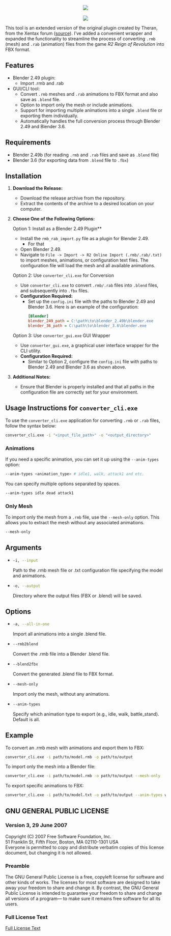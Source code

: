 <p align="center">
	<img src="src/app.ico">
	<br><br>
	<img src="https://img.shields.io/badge/version-1.0-green.svg?style=for-the-badge">
</p>

This tool is an extended version of the original plugin created by Theran, from the Xentax forum ([source](https://forum.xentax.com)). I’ve added a convenient wrapper and expanded the functionality to streamline the process of converting `.rmb` (mesh) and `.rab` (animation) files from the game *R2 Reign of Revolution* into FBX format.

## Features
- Blender 2.49 plugin:
  - Import .rmb and .rab
- GUI/CLI tool: 
  - Convert `.rmb` meshes and `.rab` animations to FBX format and also save as `.blend` file.
  - Option to import only the mesh or include animations.
  - Support for importing multiple animations into a single `.blend` file or exporting them individually.
  - Automatically handles the full conversion process through Blender 2.49 and Blender 3.6.

## Requirements

- Blender 2.49b (for reading `.rmb` and `.rab` files and save as `.blend` file)
- Blender 3.6 (for exporting data from `.blend` file to `.fbx`)

## Installation

1. **Download the Release:**
   - Download the release archive from the repository.
   - Extract the contents of the archive to a desired location on your computer.

2. **Choose One of the Following Options:**

    Option 1: Install as a Blender 2.49 Plugin**
      - Install the `rmb_rab_import.py` file as a plugin for Blender 2.49.
        - For that
      - Open Blender 2.49.
      - Navigate to `File -> Import -> R2 Online Import (.rmb/.rab/.txt)` to import meshes, animations, or configuration text files. The configuration file will load the mesh and all available animations.

    Option 2: Use `converter_cli.exe` for Conversion
      - Use `converter_cli.exe` to convert `.rmb/.rab` files into `.blend` files, and subsequently into `.fbx` files.
      - **Configuration Required:**
        - Set up the `config.ini` file with the paths to Blender 2.49 and Blender 3.6. Here is an example of the configuration:
          ```ini
          [Blender]
          blender_249_path = C:\path\to\blender_2.49b\blender.exe
          blender_36_path = C:\path\to\blender_3.6\blender.exe
          ```

    Option 3: Use `converter_gui.exe` GUI Wrapper
      - Use `converter_gui.exe`, a graphical user interface wrapper for the CLI utility.
      - **Configuration Required:**
        - Similar to Option 2, configure the `config.ini` file with paths to Blender 2.49 and Blender 3.6 as shown above.

3. **Additional Notes:**
   - Ensure that Blender is properly installed and that all paths in the configuration file are correctly set for your environment.

## Usage Instructions for `converter_cli.exe`

To use the `converter_cli.exe` application for converting `.rmb` or `.rab` files, follow the syntax below:

```bash
converter_cli.exe -i "<input_file_path>" -o "<output_directory>"
```

### Animations
If you need a specific animation, you can set it up using the `--anim-types` option:

```bash
--anim-types <animation_type> # idle1, walk, attack1 and etc.
```
You can specify multiple options separated by spaces.
```bash
--anim-types idle dead attack1
```

### Only Mesh
To import only the mesh from a `.rmb` file, use the `--mesh-only` option. This allows you to extract the mesh without any associated animations.

```bash
--mesh-only
```

## Arguments
- ```bash
  -i, --input
  ```
  Path to the .rmb mesh file or .txt configuration file specifying the model and animations.
- ```bash
  -o, --output
  ```
  Directory where the output files (FBX or .blend) will be saved.

## Options
- ```bash
  -a, --all-in-one
  ```
  Import all animations into a single .blend file.
- ```bash
  --rmb2blend
  ```
  Convert the .rmb file into a Blender .blend file.
- ```bash
  --blend2fbx
  ```
  Convert the generated .blend file to FBX format.
- ```bash
  --mesh-only
  ```
  Import only the mesh, without any animations.
- ```bash
  --anim-types
  ```
  Specify which animation type to export (e.g., idle, walk, battle_stand). Default is all.

## Example
To convert an .rmb mesh with animations and export them to FBX:
```bash
converter_cli.exe -i path/to/model.rmb -o path/to/output
```

To import only the mesh into a Blender file:
```bash
converter_cli.exe -i path/to/model.rmb -o path/to/output --mesh-only
```

To export specific animations to FBX:
```bash
converter_cli.exe -i path/to/model.txt -o path/to/output --anim-types walk idle
```


## GNU GENERAL PUBLIC LICENSE
### Version 3, 29 June 2007

Copyright (C) 2007 Free Software Foundation, Inc.  
51 Franklin St, Fifth Floor, Boston, MA 02110-1301 USA  
Everyone is permitted to copy and distribute verbatim copies of this license document, but changing it is not allowed.

### Preamble

The GNU General Public License is a free, copyleft license for software and other kinds of works. The licenses for most software are designed to take away your freedom to share and change it. By contrast, the GNU General Public License is intended to guarantee your freedom to share and change all versions of a program— to make sure it remains free software for all its users.


### Full License Text
[Full License Text](https://www.gnu.org/licenses/gpl-3.0.html)